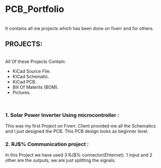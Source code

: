 # PCB_Portfolio
<br> It contains all me projects which has been done on fiverr and for others.
<br>
## PROJECTS:
<br> All Of these Projects Contain:
- KiCad Source File.
- KiCad Schematic.
- KiCad PCB.
- Bill Of Materils (BOM).
- Pictures.
<br>

### 1. Solar Power Inverter Using microcontroller : 
  This was my first Project on Fiverr. Client provided me all the Schematics and I just designed the PCB. This PCB design looks as beginner level.
### 2. RJ$% Communication project : 
  In this Project we have used 3 RJ$% connector(Ehternet). 1 input and 2 other are the outputs, we are just splitting the signals.



